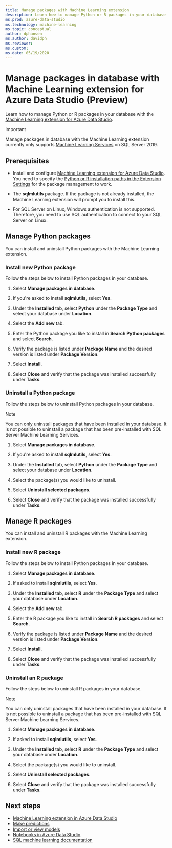 ```yaml
---
title: Manage packages with Machine Learning extension
description: Learn how to manage Python or R packages in your database with the [Machine Learning extension for Azure Data Studio.
ms.prod: azure-data-studio
ms.technology: machine-learning
ms.topic: conceptual
author: dphansen
ms.author: davidph
ms.reviewer:
ms.custom: 
ms.date: 05/19/2020
---
```


# Manage packages in database with Machine Learning extension for Azure Data Studio (Preview)

Learn how to manage Python or R packages in your database with the [Machine Learning extension for Azure Data Studio](machine-learning-extension.md).

> [!IMPORTANT]
> Manage packages in database with the Machine Learning extension currently only supports [Machine Learning Services](../../machine-learning/sql-server-machine-learning-services.md) on SQL Server 2019.

## Prerequisites

- Install and configure [Machine Learning extension for Azure Data Studio](machine-learning-extension.md). You need to specify the [Python or R installation paths in the Extension Settings](machine-learning-extension.md#settings) for the package management to work.

- The **sqlmlutils** package. If the package is not already installed, the Machine Learning extension will prompt you to install this.

- For SQL Server on Linux, Windows authentication is not supported. Therefore, you need to use SQL authentication to connect to your SQL Server on Linux.

## Manage Python packages

You can install and uninstall Python packages with the Machine Learning extension.

### Install new Python package

Follow the steps below to install Python packages in your database.

1. Select **Manage packages in database**.

1. If you're asked to install **sqlmlutils**, select **Yes**.

1. Under the **Installed** tab, select **Python** under the **Package Type** and select your database under **Location**.

1. Select the **Add new** tab.

1. Enter the Python package you like to install in **Search Python packages** and select **Search**.

1. Verify the package is listed under **Package Name** and the desired version is listed under **Package Version**.

1. Select **Install**.

1. Select **Close** and verify that the package was installed successfully under **Tasks**.

### Uninstall a Python package

Follow the steps below to uninstall Python packages in your database.

> [!NOTE]
> You can only uninstall packages that have been installed in your database. It is not possible to uninstall a package that has been pre-installed with SQL Server Machine Learning Services.

1. Select **Manage packages in database**.

1. If you're asked to install **sqlmlutils**, select **Yes**.

1. Under the **Installed** tab, select **Python** under the **Package Type** and select your database under **Location**.

1. Select the package(s) you would like to uninstall.

1. Select **Uninstall selected packages**.

1. Select **Close** and verify that the package was installed successfully under **Tasks**.

## Manage R packages

You can install and uninstall R packages with the Machine Learning extension.

### Install new R package

Follow the steps below to install Python packages in your database.

1. Select **Manage packages in database**.

1. If asked to install **sqlmlutils**, select **Yes**.

1. Under the **Installed** tab, select **R** under the **Package Type** and select your database under **Location**.

1. Select the **Add new** tab.

1. Enter the R package you like to install in **Search R packages** and select **Search**.

1. Verify the package is listed under **Package Name** and the desired version is listed under **Package Version**.

1. Select **Install**.

1. Select **Close** and verify that the package was installed successfully under **Tasks**.

### Uninstall an R package

Follow the steps below to uninstall R packages in your database.

> [!NOTE]
> You can only uninstall packages that have been installed in your database. It is not possible to uninstall a package that has been pre-installed with SQL Server Machine Learning Services.

1. Select **Manage packages in database**.

1. If asked to install **sqlmlutils**, select **Yes**.

1. Under the **Installed** tab, select **R** under the **Package Type** and select your database under **Location**.

1. Select the package(s) you would like to uninstall.

1. Select **Uninstall selected packages**.

1. Select **Close** and verify that the package was installed successfully under **Tasks**.

## Next steps

- [Machine Learning extension in Azure Data Studio](machine-learning-extension.md)
- [Make predictions](machine-learning-extension-predictions.md)
- [Import or view models](machine-learning-extension-import-view-models.md)
- [Notebooks in Azure Data Studio](../notebooks/notebooks-guidance.md)
- [SQL machine learning documentation](../../machine-learning/index.yml)